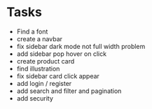 # Tasks

- Find a font
- create a navbar
- fix sidebar dark mode not full width problem
- add sidebar pop hover on click
- create product card
- find illustration
- fix sidebar card click appear
- add login / register
- add search and filter and pagination
- add security
